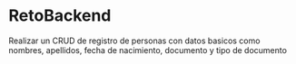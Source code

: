 # RetoBackend
Realizar un CRUD de registro de personas con datos basicos como nombres, apellidos, fecha de nacimiento, documento y tipo de documento
